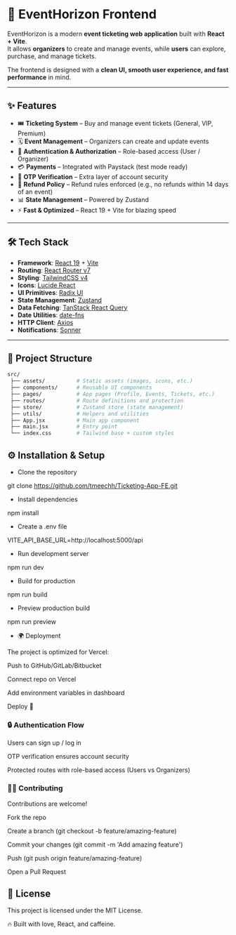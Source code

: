 # 🚀 EventHorizon Frontend

EventHorizon is a modern **event ticketing web application** built with **React + Vite**.  
It allows **organizers** to create and manage events, while **users** can explore, purchase, and manage tickets.  

The frontend is designed with a **clean UI, smooth user experience, and fast performance** in mind.  

---

## ✨ Features

- 🎟 **Ticketing System** – Buy and manage event tickets (General, VIP, Premium)  
- 🗓 **Event Management** – Organizers can create and update events  
- 🔐 **Authentication & Authorization** – Role-based access (User / Organizer)  
- 💳 **Payments** – Integrated with Paystack (test mode ready)  
- 📩 **OTP Verification** – Extra layer of account security  
- 💸 **Refund Policy** – Refund rules enforced (e.g., no refunds within 14 days of an event)  
- 📊 **State Management** – Powered by Zustand  
- ⚡ **Fast & Optimized** – React 19 + Vite for blazing speed  

---

## 🛠 Tech Stack

- **Framework**: [React 19](https://react.dev/) + [Vite](https://vitejs.dev/)  
- **Routing**: [React Router v7](https://reactrouter.com/)  
- **Styling**: [TailwindCSS v4](https://tailwindcss.com/)  
- **Icons**: [Lucide React](https://lucide.dev/)  
- **UI Primitives**: [Radix UI](https://www.radix-ui.com/)  
- **State Management**: [Zustand](https://zustand-demo.pmnd.rs/)  
- **Data Fetching**: [TanStack React Query](https://tanstack.com/query)  
- **Date Utilities**: [date-fns](https://date-fns.org/)  
- **HTTP Client**: [Axios](https://axios-http.com/)  
- **Notifications**: [Sonner](https://sonner.emilkowal.ski/)  

---

## 📂 Project Structure

```bash
src/
 ├── assets/          # Static assets (images, icons, etc.)
 ├── components/      # Reusable UI components
 ├── pages/           # App pages (Profile, Events, Tickets, etc.)
 ├── routes/          # Route definitions and protection
 ├── store/           # Zustand store (state management)
 ├── utils/           # Helpers and utilities
 ├── App.jsx          # Main app component
 ├── main.jsx         # Entry point
 └── index.css        # Tailwind base + custom styles

 ```

## ⚙️ Installation & Setup

- Clone the repository

git clone https://github.com/tmeechh/Ticketing-App-FE.git



- Install dependencies

npm install


- Create a .env file

VITE_API_BASE_URL=http://localhost:5000/api


- Run development server

npm run dev


- Build for production

npm run build


- Preview production build

npm run preview

- 🌍 Deployment

The project is optimized for Vercel:

Push to GitHub/GitLab/Bitbucket

Connect repo on Vercel

Add environment variables in dashboard

Deploy 🚀

### 🔒 Authentication Flow

Users can sign up / log in

OTP verification ensures account security

Protected routes with role-based access (Users vs Organizers)

### 👨‍💻 Contributing

Contributions are welcome!

Fork the repo

Create a branch (git checkout -b feature/amazing-feature)

Commit your changes (git commit -m 'Add amazing feature')

Push (git push origin feature/amazing-feature)

Open a Pull Request



## 📜 License

This project is licensed under the MIT License.

🔥 Built with love, React, and caffeine.